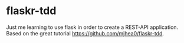 # flaskr-tdd
Just me learning to use flask in order to create a REST-API application.
Based on the great tutorial https://github.com/mjhea0/flaskr-tdd.
